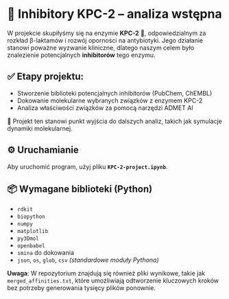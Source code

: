 # 🔬 Inhibitory KPC-2 – analiza wstępna

W projekcie skupiłyśmy się na enzymie **KPC-2** 🧪, odpowiedzialnym za rozkład β-laktamów i rozwój oporności na antybiotyki. Jego działanie stanowi poważne wyzwanie kliniczne, dlatego naszym celem było znalezienie potencjalnych **inhibitorów** tego enzymu.

## ✅ Etapy projektu:

- Stworzenie biblioteki potencjalnych inhibitorów (PubChem, ChEMBL) 
- Dokowanie molekularne wybranych związków z enzymem KPC-2  
- Analiza właściwości związków za pomocą narzędzi ADMET AI  

🔁 Projekt ten stanowi punkt wyjścia do dalszych analiz, takich jak symulacje dynamiki molekularnej.

## ⚙️ Uruchamianie
Aby uruchomić program, użyj pliku **`KPC-2-project.ipynb`**.

## 📦 Wymagane biblioteki (Python)

- `rdkit`  
- `biopython`  
- `numpy`  
- `matplotlib`  
- `py3Dmol`  
- `openbabel`
- `smina` do dokowania
- `json`, `os`, `glob`, `csv` *(standardowe moduły Pythona)*

**Uwaga**: W repozytorium znajdują się również pliki wynikowe, takie jak `merged_affinities.txt`, które umożliwiają odtworzenie kluczowych kroków bez potrzeby generowania tysięcy plików ponownie.
